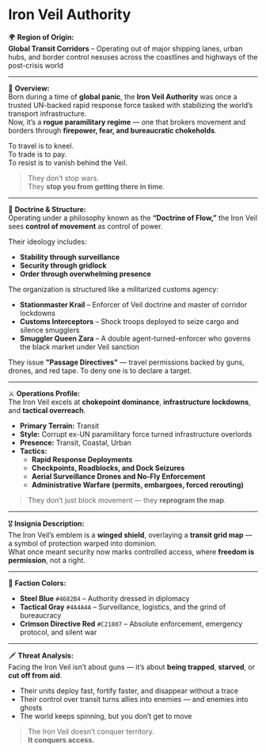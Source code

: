 # Iron Veil Authority

🌍 **Region of Origin:**  
**Global Transit Corridors** – Operating out of major shipping lanes, urban hubs, and border control nexuses across the coastlines and highways of the post-crisis world

---

🎴 **Overview:**  
Born during a time of **global panic**, the **Iron Veil Authority** was once a trusted UN-backed rapid response force tasked with stabilizing the world’s transport infrastructure.  
Now, it’s a **rogue paramilitary regime** — one that brokers movement and borders through **firepower, fear, and bureaucratic chokeholds**.

To travel is to kneel.  
To trade is to pay.  
To resist is to vanish behind the Veil.

> They don’t stop wars.  
> They **stop you from getting there in time**.

---

🧠 **Doctrine & Structure:**  
Operating under a philosophy known as the **“Doctrine of Flow,”** the Iron Veil sees **control of movement** as control of power.

Their ideology includes:

- **Stability through surveillance**  
- **Security through gridlock**  
- **Order through overwhelming presence**

The organization is structured like a militarized customs agency:

- **Stationmaster Krail** – Enforcer of Veil doctrine and master of corridor lockdowns  
- **Customs Interceptors** – Shock troops deployed to seize cargo and silence smugglers  
- **Smuggler Queen Zara** – A double agent-turned-enforcer who governs the black market under Veil sanction

They issue **"Passage Directives"** — travel permissions backed by guns, drones, and red tape. To deny one is to declare a target.

---

⚔️ **Operations Profile:**  
The Iron Veil excels at **chokepoint dominance**, **infrastructure lockdowns**, and **tactical overreach**.

- **Primary Terrain:** Transit  
- **Style:** Corrupt ex-UN paramilitary force turned infrastructure overlords  
- **Presence:** Transit, Coastal, Urban  
- **Tactics:**  
  - **Rapid Response Deployments**  
  - **Checkpoints, Roadblocks, and Dock Seizures**  
  - **Aerial Surveillance Drones and No-Fly Enforcement**  
  - **Administrative Warfare (permits, embargoes, forced rerouting)**  

> They don’t just block movement — they **reprogram the map**.

---

🎖️ **Insignia Description:**  
The Iron Veil’s emblem is a **winged shield**, overlaying a **transit grid map** — a symbol of protection warped into dominion.  
What once meant security now marks controlled access, where **freedom is permission**, not a right.

---

🎨 **Faction Colors:**

- **Steel Blue** `#4682B4` – Authority dressed in diplomacy  
- **Tactical Gray** `#4A4A4A` – Surveillance, logistics, and the grind of bureaucracy  
- **Crimson Directive Red** `#C21807` – Absolute enforcement, emergency protocol, and silent war  

---

🗡️ **Threat Analysis:**  
Facing the Iron Veil isn’t about guns — it’s about **being trapped**, **starved**, or **cut off from aid**.

- Their units deploy fast, fortify faster, and disappear without a trace  
- Their control over transit turns allies into enemies — and enemies into ghosts  
- The world keeps spinning, but you don’t get to move

> The Iron Veil doesn’t conquer territory.  
> **It conquers access.**
